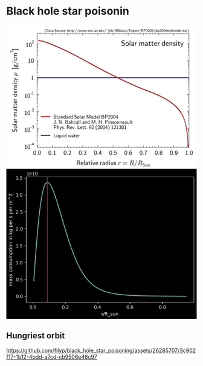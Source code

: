 # Black hole star poisonin

![star_density](plots/sun_density_plot.png)
![consumption](plots/consumption_given_orbit_radius.png)


## Hungriest orbit
https://github.com/filyp/black_hole_star_poisoning/assets/26285707/3c902f17-1b12-4bdd-a7cd-cb9506e46c97


